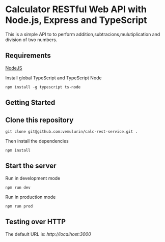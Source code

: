 # Calculator RESTful Web API with Node.js, Express and TypeScript

This is a simple API to to perform addition,subtracions,mulutiplication and division of two numbers. 

## Requirements

[NodeJS](https://nodejs.org/en/)

Install global TypeScript and TypeScript Node

```
npm install -g typescript ts-node
```

## Getting Started

## Clone this repository

```
git clone git@github.com:vemulurin/calc-rest-service.git .
```

Then install the dependencies

```
npm install
```

## Start the server

Run in development mode

```
npm run dev
```

Run in production mode 

```
npm run prod
```

## Testing over HTTP 
The default URL is: *http://localhost:3000*